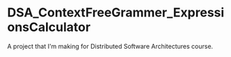# DSA_ContextFreeGrammer_ExpressionsCalculator
A project that I'm making for Distributed Software Architectures course.
